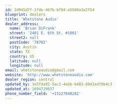 ```yaml
---
id: 2d945d7f-1fde-467b-bf84-e5560a3a2f54
blueprint: dealers
title: 'Whetstone Audio'
dealer_address:
  name: 'Brian DiFrank'
  street: '2401 E. 6th St. #1001'
  street2: null
  postCode: '78702'
  city: Austin
  state: TX
  country: US
  latitude: null
  longitude: null
email: whetstoneaudio@gmail.com
website: 'http://www.whetstoneaudio.com'
dealer_region: central
updated_by: 1e5fda92-5ac2-4abb-b403-8041edf0b4c3
updated_at: 1694719837
phone_number_field: '+15127848282'
---
```

